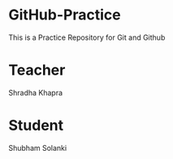 # GitHub-Practice
This is a Practice Repository for Git and Github

# Teacher
Shradha Khapra

# Student
Shubham Solanki